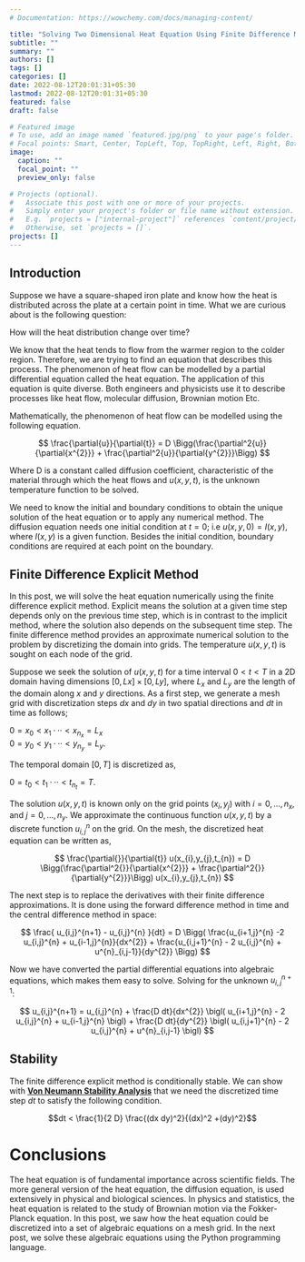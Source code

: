 ```yaml
---
# Documentation: https://wowchemy.com/docs/managing-content/

title: "Solving Two Dimensional Heat Equation Using Finite Difference Method"
subtitle: ""
summary: ""
authors: []
tags: []
categories: []
date: 2022-08-12T20:01:31+05:30
lastmod: 2022-08-12T20:01:31+05:30
featured: false
draft: false

# Featured image
# To use, add an image named `featured.jpg/png` to your page's folder.
# Focal points: Smart, Center, TopLeft, Top, TopRight, Left, Right, BottomLeft, Bottom, BottomRight.
image:
  caption: ""
  focal_point: ""
  preview_only: false

# Projects (optional).
#   Associate this post with one or more of your projects.
#   Simply enter your project's folder or file name without extension.
#   E.g. `projects = ["internal-project"]` references `content/project/deep-learning/index.md`.
#   Otherwise, set `projects = []`.
projects: []
---
```

## Introduction

Suppose we have a square-shaped iron plate and know how the heat is distributed across the plate at a certain point in time. What we are curious about is the following question:

How will the heat distribution change over time?

We know that the heat tends to flow from the warmer region to the colder region. Therefore, we are trying to find an equation that describes this process. The phenomenon of heat flow can be modelled by a partial differential equation called the heat equation. The application of this equation is quite diverse. Both engineers and physicists use it to describe processes like heat flow, molecular diffusion, Brownian motion Etc.  

Mathematically, the phenomenon of heat flow can be modelled using the following equation.

$$
\frac{\partial{u}}{\partial{t}} = D  \Bigg(\frac{\partial^2{u}}{\partial{x^{2}}} + \frac{\partial^2{u}}{\partial{y^{2}}}\Bigg)
$$

Where D is a constant called diffusion coefficient, characteristic of the material through which the heat flows and $u(x,y,t)$, is the unknown temperature function to be solved.

We need to know the initial and boundary conditions to obtain the unique solution of the heat equation or to apply any numerical method. The diffusion equation needs one initial condition at $t=0$; i.e $u(x,y,0) = I(x,y)$, where $I(x,y)$ is a given function. Besides the initial condition, boundary conditions are required at each point on the boundary.


## Finite Difference Explicit Method


In this post, we will solve the heat equation numerically using the finite difference explicit method. Explicit means the solution at a given time step depends only on the previous time step, which is in contrast to the implicit method, where the solution also depends on the subsequent time step. The finite difference method provides an approximate numerical solution to the problem by discretizing the domain into grids. The temperature $u(x,y,t)$ is sought on each node of the grid.

Suppose we seek the solution of $u(x,y,t)$ for a time interval $0 < t < T$ in a 2D domain having dimensions $[0,Lx]×[0,Ly]$, where $L_{x}$ and $L_{y}$ are the length of the domain along $x$ and $y$ directions. As a first step, we generate a mesh grid with discretization steps $dx$ and $dy$ in two spatial directions and $dt$ in time as follows;

$0 = x_{0} < x_{1} ··· < x_{n_{x}} = L_{x}$ <br>
$0 = y_{0} < y_{1} ··· < y_{n_{y}} = L_{y}$.

The temporal domain $[0, T ]$ is discretized as,

$0 = t_{0} < t_{1} ··· < t_{n_{t}} = T$.

The solution $u(x,y,t)$ is known only on the grid points $(x_{i},y_{j})$ with $i = 0,...,n_{x},$
and $j = 0,...,n_{y}$. We approximate the continuous function $u(x,y,t)$ by a discrete function $u^{n}_{i,j}$ on the grid. On the mesh, the discretized heat equation can be written as,

$$
\frac{\partial{}}{\partial{t}} u(x_{i},y_{j},t_{n}) = D  \Bigg(\frac{\partial^2{}}{\partial{x^{2}}} + \frac{\partial^2{}}{\partial{y^{2}}}\Bigg) u(x_{i},y_{j},t_{n})
$$

The next step is to replace the derivatives with their finite difference approximations. It is done using the forward difference method in time and the central difference method in space:

$$
\frac{ u_{i,j}^{n+1} - u_{i,j}^{n} }{dt} = D
\Bigg( \frac{u_{i+1,j}^{n} -2 u_{i,j}^{n} + u_{i-1,j}^{n}}{dx^{2}} + \frac{u_{i,j+1}^{n} - 2 u_{i,j}^{n} + u^{n}_{i,j-1}}{dy^{2}}  \Bigg)
$$

Now we have converted the partial differential equations into algebraic equations, which makes them easy to solve. Solving for the unknown $u^{n+1}_{i, j}$:

$$
u_{i,j}^{n+1} = u_{i,j}^{n} + \frac{D dt}{dx^{2}}  \bigl( u_{i+1,j}^{n} - 2 u_{i,j}^{n} + u_{i-1,j}^{n} \bigl)  + \frac{D dt}{dy^{2}} \bigl( u_{i,j+1}^{n} - 2 u_{i,j}^{n} + u^{n}_{i,j-1} \bigl)
$$

## Stability

The finite difference explicit method is conditionally stable. We can show with [**Von Neumann Stability Analysis**](https://ocw.mit.edu/courses/18-336-numerical-methods-for-partial-differential-equations-spring-2009/c7c12accea163007923288875bb42604_MIT18_336S09_lec14.pdf) that we need the discretized time step $dt$ to satisfy the following condition.

$$dt < \frac{1}{2 D} \frac{(dx  dy)^2}{(dx)^2 +(dy)^2}$$

# Conclusions

The heat equation is of fundamental importance across scientific fields. The more general version of the heat equation, the diffusion equation, is used extensively in physical and biological sciences. In physics and statistics, the heat equation is related to the study of Brownian motion via the Fokker-Planck equation. In this post, we saw how the heat equation could be discretized into a set of algebraic equations on a mesh grid. In the next post, we solve these algebraic equations using the Python programming language.

